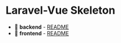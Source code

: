# Laravel-Vue Skeleton

- :open_file_folder: **backend** - [README](./backend/README.md)
- :open_file_folder: **frontend** - [README](./frontend/README.md)
